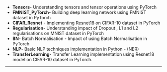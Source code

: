 
* **Tensors**- Understanding tensors and tensor operations using PyTorch
* **FMNIST_PyTorch**- Building deep learning network using FMNIST dataset in PyTorch
* **CIFAR_Resnet** - Implementing Resnet18 on CIFAR-10 dataset in PyTorch 
* **Regularisation**- Understanding impact of Dropout , L1 and L2 regularisations on MNIST dataset in PyTorch
* **BN**- Batch Normalisation - Impact of using Batch Normalisation in PyTorch 
* **NLP**- Basic NLP techniques implementation in Python  - (NER)
* **TransferLearning**- Transfer Learning implementation using Resnet18 model on CIFAR-10 dataset in PyTorch.
<hr>

